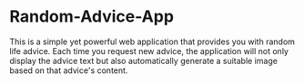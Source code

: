 # Random-Advice-App
This is a simple yet powerful web application that provides you with random life advice. Each time you request new advice, the application will not only display the advice text but also automatically generate a suitable image based on that advice's content.
